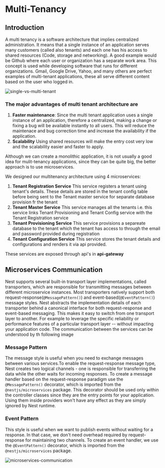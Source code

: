 # Multi-Tenancy

## Introduction

A multi tenancy is a software architecture that implies centralized administration. It means that a single instance of an application serves many customers (called also tenants) and each one has his access to shared resources (Code, storage and networking).
A good example would be Github where each user or organization has a separate work area. This concept is used while developing software that runs for different organizations. Gmail, Google Drive, Yahoo, and many others are perfect examples of multi-tenant applications, these all serve different content based on the user who logged in.

![single-vs-multi-tenant](https://user-images.githubusercontent.com/87794374/147321261-b13a89de-2ed8-4828-87c2-74670e2bb2e2.png)

### The major advantages of multi tenant architecture are

1) **Faster maintenance**:
Since the multi tenant application uses a single instance of an application, therefore a centralized, making a change or fixing a bug will be available instantly to all users. This will reduce the maintenace and bug correction time and increase the availability if the application.
2) **Scalability**
Using shared resources will make the entry cost very low and the scalability easier and faster to apply.

Although we can create a monolithic application, it is not usually a good idea for mulit-tenancy applications, since they can be quite big, the better approach is to use microservices.

We designed our multitenancy architecture using 4 microservices:

1) **Tenant Registration Service**
This service registers a tenant using tenant's details. These details are stored in the tenant config table before being sent to the Tenant master service for separate database provision fr the tenant
2) **Tenant Master Service**
This service manages all the tenants i.e. this service links Tenant Provisioning and Tenant Config service with the Tenant Registration service
3) **Tenant Provisioning Service**
This service provisions a separeate database to the tenant which the tenant has access to through the email and password provided during registration
4) **Tenant Configuration Service**
This service stores the tenant details and configurations and renders it via api provided.

These services are exposed through api's in **api-gateway**

## Microservices Communication

Nest supports several built-in transport layer implementations, called transporters, which are responsible for transmitting messages between different microservice instances. Most transporters natively support both request-response(`@MessagePattern()`) and event-based(`@EventPattern()`) message styles. Nest abstracts the implementation details of each transporter behind a canonical interface for both request-response and event-based messaging. This makes it easy to switch from one transport layer to another. For example to leverage the specific reliability or performance features of a particular transport layer -- without impacting your application code. 
The communication between the services can be understood by th following image

### Message Pattern

The message style is useful when you need to exchange messages between various services.To enable the request-response message type, Nest creates two logical channels - one is responsible for transferring the data while the other waits for incoming responses. To create a message handler based on the request-response paradigm use the `@MessagePattern()` decorator, which is imported from the `@nestjs/microservices` package. This decorator should be used only within the controller classes since they are the entry points for your application. Using them inside providers won't have any effect as they are simply ignored by Nest runtime.

### Event Pattern
This style is useful when we want to publish events without waiting for a response. In that case, we don't need overhead required by request-response for maintaining two channels. To create an event handler, we use the `@EventPattern()` decorator, which is imported from the `@nestjs/microservices` package.


![microservices-communication](https://user-images.githubusercontent.com/87794374/147321289-364dffc0-cea4-4525-9891-3522f28a5bd7.png)
